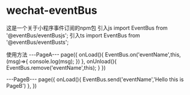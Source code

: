 ﻿# wechat-eventBus
这是一个关于小程序事件订阅的npm包
引入js
import EventBus from '@eventBus/eventBusjs';
引入ts
import EventBus from '@eventBus/eventBusts';

使用方法
---PageA---
page({
  onLoad(){
    EventBus.on('eventName',this,(msg)=>{
      console.log(msg);
    })
  },
  onUnload(){
    EventBus.remove('eventName',this);
  }
})

---PageB---
page({
  onLoad(){
    EventBus.send('eventName','Hello this is PageB')
  },
})
